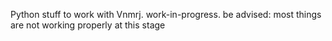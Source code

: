 Python stuff to work with Vnmrj.
work-in-progress. be advised: most things are not working properly at this stage
